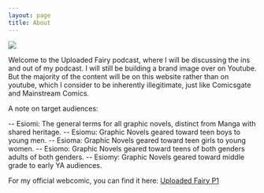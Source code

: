 ```yaml
---
layout: page
title: About
---
```

<img src="https://lwflouisa.github.io/Weavercast/assets/HafestranFlag/hafestranflag.png">

Welcome to the Uploaded Fairy podcast, where I will be discussing the ins and out of my podcast. I will still be building a brand image over on Youtube. But the majority of the content will be on this website rather than on youtube, which I consider to be inherently illegitimate, just like Comicsgate and Mainstream Comics.

A note on target audiences:

-- Esiomi: The general terms for all graphic novels, distinct from Manga with shared heritage.
-- Esiomu: Graphic Novels geared toward teen boys to young men.
-- Esioma: Graphic Novels geared toward teen girls to young women.
-- Esiomo: Graphic Novels geared toward teens of both genders adults of both genders.
-- Esiomy: Graphic Novels geared toward middle grade to early YA audiences.

For my official webcomic, you can find it here: <a href="https://lwflouisa.github.io/UploadedFairyP1/">Uploaded Fairy P1</a>
